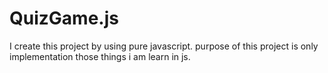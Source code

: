 # QuizGame.js
I create this project by using pure javascript. purpose of this project is only implementation those things i am learn in js.
